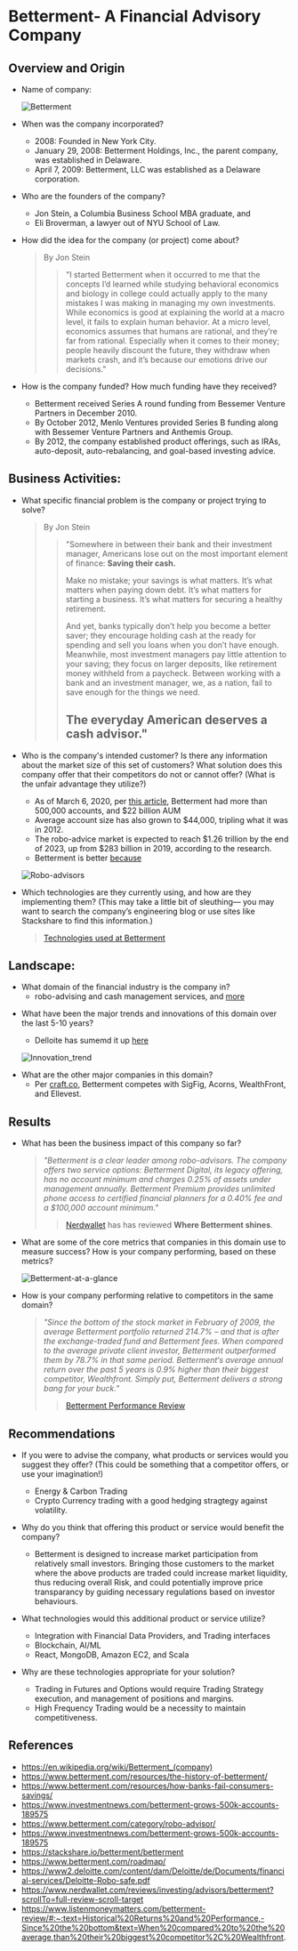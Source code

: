 # Betterment- A Financial Advisory Company

## Overview and Origin

* Name of company: 

    ![Betterment](Betterment.png)


* When was the company incorporated?
    - 2008: Founded in New York City.
    - January 29, 2008: Betterment Holdings, Inc., the parent company, was established in Delaware.
    - April 7, 2009: Betterment, LLC was established as a Delaware corporation.


* Who are the founders of the company?
    - Jon Stein, a Columbia Business School MBA graduate, and 
    - Eli Broverman, a lawyer out of NYU School of Law.


* How did the idea for the company (or project) come about?
    >By Jon Stein
    >
    >>"I started Betterment when it occurred to me that the concepts I’d learned while studying behavioral economics and biology in college could actually apply to the many mistakes I was making in managing my own investments.
    While economics is good at explaining the world at a macro level, it fails to explain human behavior. At a micro level, economics assumes that humans are rational, and they’re far from rational. Especially when it comes to their money; people heavily discount the future, they withdraw when markets crash, and it’s because our emotions drive our decisions."


* How is the company funded? How much funding have they received?
    - Betterment received Series A round funding from Bessemer Venture Partners in December 2010. 
    - By October 2012, Menlo Ventures provided Series B funding along with Bessemer Venture Partners and Anthemis Group.
    - By 2012, the company established product offerings, such as IRAs, auto-deposit, auto-rebalancing, and goal-based investing advice.


## Business Activities:

* What specific financial problem is the company or project trying to solve?
    >By Jon Stein
    >
    >>"Somewhere in between their bank and their investment manager, Americans lose out on the most important element of finance: **Saving their cash.**
    >>
    >>Make no mistake; your savings is what matters. It’s what matters when paying down debt. It’s what matters for starting a business. It’s what matters for securing a healthy retirement.
    >>
    >>And yet, banks typically don’t help you become a better saver; they encourage holding cash at the ready for spending and sell you loans when you don’t have enough. Meanwhile, most investment managers pay little attention to your saving; they focus on larger deposits, like retirement money withheld from a paycheck. Between working with a bank and an investment manager, we, as a nation, fail to save enough for the things we need.
    >>
    >>## The everyday American deserves a cash advisor."


* Who is the company's intended customer?  Is there any information about the market size of this set of customers?
What solution does this company offer that their competitors do not or cannot offer? (What is the unfair advantage they utilize?)
    - As of March 6, 2020, per [this article][1], Betterment had more than 500,000 accounts, and $22 billion AUM
    - Average account size has also grown to $44,000, tripling what it was in 2012.
    - The robo-advice market is expected to reach $1.26 trillion by the end of 2023, up from $283 billion in 2019, according to the research.
    - Betterment is better [because][2]

    ![Robo-advisors](Robo-advisors.PNG)


[1]: <https://www.investmentnews.com/betterment-grows-500k-accounts-189575> "Investmentnews"
[2]: <https://www.betterment.com/category/robo-advisor/> "Betterment"


* Which technologies are they currently using, and how are they implementing them? (This may take a little bit of sleuthing–– you may want to search the company’s engineering blog or use sites like Stackshare to find this information.)
    >[Technologies used at Betterment][3]

[3]: <https://stackshare.io/betterment/betterment> "Betterment Tech Stacks"


## Landscape:

* What domain of the financial industry is the company in?
    - robo-advising and cash management services, and [more][4]

[4]: <https://www.betterment.com/roadmap/> "Betterment Product Roadmap"


* What have been the major trends and innovations of this domain over the last 5-10 years?
    - Delloite has sumemd it up [here][5]

    ![Innovation_trend](Innovation_trend.PNG)

[5]: <https://www2.deloitte.com/content/dam/Deloitte/de/Documents/financial-services/Deloitte-Robo-safe.pdf> "Robo"


* What are the other major companies in this domain?
    - Per [craft.co][6], Betterment competes with SigFig, Acorns, WealthFront, and Ellevest.

[6]: <https://craft.co/betterment/competitors> "Competetion"


## Results

* What has been the business impact of this company so far?
    > *"Betterment is a clear leader among robo-advisors. The company offers two service options: Betterment Digital, its legacy offering, has no account minimum and charges 0.25% of assets under management annually. Betterment Premium provides unlimited phone access to certified financial planners for a 0.40% fee and a $100,000 account minimum."*
    >
    >>[Nerdwallet][7] has has reviewed **Where Betterment shines**.

[7]: <https://www.nerdwallet.com/reviews/investing/advisors/betterment?scrollTo=full-review-scroll-targets> "Nerdwallet on betterment"


* What are some of the core metrics that companies in this domain use to measure success? How is your company performing, based on these metrics?

    ![Betterment-at-a-glance](Betterment-at-a-glance.PNG)


* How is your company performing relative to competitors in the same domain?
    > *"Since the bottom of the stock market in February of 2009, the average Betterment portfolio returned 214.7% – and that is after the exchange-traded fund and Betterment fees.
    >When compared to the average private client investor, Betterment outperformed them by 78.7% in that same period.
    >Betterment‘s average annual return over the past 5 years is 0.9% higher than their biggest competitor, Wealthfront. Simply put, Betterment delivers a strong bang for your buck."*
    >
    >> [Betterment Performance Review][8]

[8]: <https://www.listenmoneymatters.com/betterment-review/#:~:text=Historical%20Returns%20and%20Performance,-Since%20the%20bottom&text=When%20compared%20to%20the%20average,than%20their%20biggest%20competitor%2C%20Wealthfront.> "Betterment Performance"

## Recommendations

* If you were to advise the company, what products or services would you suggest they offer? (This could be something that a competitor offers, or use your imagination!)
    - Energy & Carbon Trading
    - Crypto Currency trading with a good hedging stragtegy against volatility.


* Why do you think that offering this product or service would benefit the company?
   - Betterment is designed to increase market participation from relatively small investors. Bringing those customers to the market where the above products are traded could increase market liquidity, thus reducing overall Risk, and could potentially improve price transparancy by guiding necessary regulations based on investor behaviours.


* What technologies would this additional product or service utilize?
    - Integration with Financial Data Providers, and Trading interfaces
    - Blockchain, AI/ML    
    - React, MongoDB, Amazon EC2, and Scala


* Why are these technologies appropriate for your solution?
    - Trading in Futures and Options would require Trading Strategy execution, and management of positions and margins.
    - High Frequency Trading would be a necessity to maintain competitiveness.


## References

* https://en.wikipedia.org/wiki/Betterment_(company)
* https://www.betterment.com/resources/the-history-of-betterment/
* https://www.betterment.com/resources/how-banks-fail-consumers-savings/
* https://www.investmentnews.com/betterment-grows-500k-accounts-189575
* https://www.betterment.com/category/robo-advisor/
* https://www.investmentnews.com/betterment-grows-500k-accounts-189575
* https://stackshare.io/betterment/betterment
* https://www.betterment.com/roadmap/
* https://www2.deloitte.com/content/dam/Deloitte/de/Documents/financial-services/Deloitte-Robo-safe.pdf
* https://www.nerdwallet.com/reviews/investing/advisors/betterment?scrollTo=full-review-scroll-target
* https://www.listenmoneymatters.com/betterment-review/#:~:text=Historical%20Returns%20and%20Performance,-Since%20the%20bottom&text=When%20compared%20to%20the%20average,than%20their%20biggest%20competitor%2C%20Wealthfront.
 



